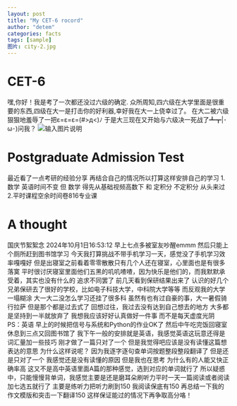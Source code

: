 ```yaml
---
layout: post
title: "My CET-6 rocord"
author: "detem"
categories: facts
tags: [sample]
图片: city-2.jpg
---
```

# CET-6
嘿,你好！我是考了一次都还没过六级的确定.
众所周知,四六级在大学里面是很重要的东西,四级在大一是打击你的好利器,幸好我在大一上侥幸过了。
在大二被六级狠狠地羞辱了一把ε=ε=ε=(#>д<)ﾉ
于是大三现在又开始与六级决一死战了┻┳|･ω･)问我？
![输入图片说明](https://s21.ax1x.com/2024/09/24/pAQtWnJ.jpg)

# Postgraduate Admission Test
最近看了一点考研的经验分享
再结合自己的情况所以打算这样安排自己的学习
1.数学 英语时间不变
但 数学 得先从基础视频高数下 和 定积分 不定积分 从头来过
2.平时课程空余时间卷816专业课
# A thought
国庆节絮絮念 2024年10月1日16:53:12
早上七点多被室友吵醒emmm
然后只能上个厕所赶到图书馆学习
今天我打算挑战不带手机学习一天，感觉没了手机学习效率嘎嘎好
但是出寝室之前看着零零散散只有几个人还在寝室，心里面也是有很多落寞
平时很讨厌寝室里面他们五黑的叽叽喳喳，因为快乐是他们的，而我默默承受着，其实也没有什么的
追求不同罢了
前几天看到保研结果出来了
认识的好几个兄弟保研去了很好的学校，比如电子科技大学，中科院大学等等
而反观我的大学一塌糊涂
大一大二没怎么学习还挂了很多科
虽然有也有过自豪的事，大一暑假骑行拉萨
但是那个都是过去式了
回想过往，我过去没有达到自己想去的地方
大多都是坚持到一半就放弃了
我想我应该好好认真做好一件事
而不是每天虚度光阴
PS：英语
早上的时候把信号与系统和Python的作业OK了
然后中午吃完饭回寝室休息到三点又回图书馆了
我下午一般的安排就是英语，我感觉英语这玩意还得是词汇量加一些技巧
刚才做了一篇只对了一个
但是我觉得吧应该是没有读懂这篇想表达的意思
为什么这样说呢？
因为我逐字逐句查单词按题整段整段翻译了
但是还是只对了一个
我感觉还是没有读懂的原因
但是我也在思考
为什么有的人能又快正确率高
这又不是高中英语里面A篇的那种感觉，选到对应的单词就行了
所以疑惑中，只能慢慢背单词，我感觉主要是还是磨耳朵刷听力平时一天一篇阅读或者阅读加七选五就行了
主要是练听力把听力刷到150 我阅读保底有150 再总结一下我的作文模版和突击一下翻译150
这样保证能过的情况下再争取高分咯！

